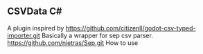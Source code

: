 ## CSVData C#
A plugin inspired by https://github.com/citizenll/godot-csv-typed-importer.git
Basically a wrapper for sep csv parser. https://github.com/nietras/Sep.git
How to use
